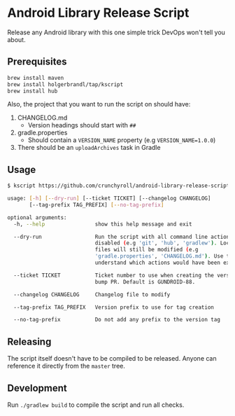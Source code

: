 # Android Library Release Script

Release any Android library with this one simple trick DevOps won't tell you about.

## Prerequisites

```bash
brew install maven
brew install holgerbrandl/tap/kscript
brew install hub
```

Also, the project that you want to run the script on should have:

1. CHANGELOG.md
   - Version headings should start with `##`
2. gradle.properties
   - Should contain a `VERSION_NAME` property (e.g `VERSION_NAME=1.0.0`)
3. There should be an `uploadArchives` task in Gradle

## Usage

```bash
$ kscript https://github.com/crunchyroll/android-library-release-script/blob/master/src/main/kotlin/Release.kt --help

usage: [-h] [--dry-run] [--ticket TICKET] [--changelog CHANGELOG]
       [--tag-prefix TAG_PREFIX] [--no-tag-prefix]

optional arguments:
  -h, --help                show this help message and exit

  --dry-run                 Run the script with all command line actions
                            disabled (e.g 'git', 'hub', 'gradlew'). Local
                            files will still be modified (e.g
                            'gradle.properties', 'CHANGELOG.md'). Use this to
                            understand which actions would have been executed.

  --ticket TICKET           Ticket number to use when creating the version
                            bump PR. Default is GUNDROID-88.

  --changelog CHANGELOG     Changelog file to modify

  --tag-prefix TAG_PREFIX   Version prefix to use for tag creation

  --no-tag-prefix           Do not add any prefix to the version tag
```

## Releasing

The script itself doesn't have to be compiled to be released. Anyone can reference it directly from the `master` tree.

## Development

Run `./gradlew build` to compile the script and run all checks.
